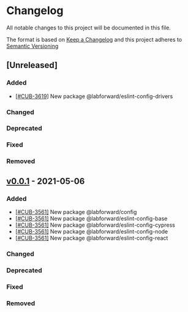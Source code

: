 # Changelog

All notable changes to this project will be documented in this file.

The format is based on [Keep a Changelog](http://keepachangelog.com/en/1.0.0/)
and this project adheres to [Semantic Versioning](http://semver.org/spec/)

## [Unreleased]

### Added

- [[#CUB-3619]](https://labforward.atlassian.net/browse/CUB-3619) New package @labforward/eslint-config-drivers

### Changed

### Deprecated

### Fixed

### Removed

## [v0.0.1](https://github.com/labforward/config/releases/tag/v0.0.1) - 2021-05-06

### Added

- [[#CUB-3561]](https://labforward.atlassian.net/browse/CUB-3561) New package @labforward/config
- [[#CUB-3561]](https://labforward.atlassian.net/browse/CUB-3561) New package @labforward/eslint-config-base
- [[#CUB-3561]](https://labforward.atlassian.net/browse/CUB-3561) New package @labforward/eslint-config-cypress
- [[#CUB-3561]](https://labforward.atlassian.net/browse/CUB-3561) New package @labforward/eslint-config-node
- [[#CUB-3561]](https://labforward.atlassian.net/browse/CUB-3561) New package @labforward/eslint-config-react

### Changed

### Deprecated

### Fixed

### Removed
